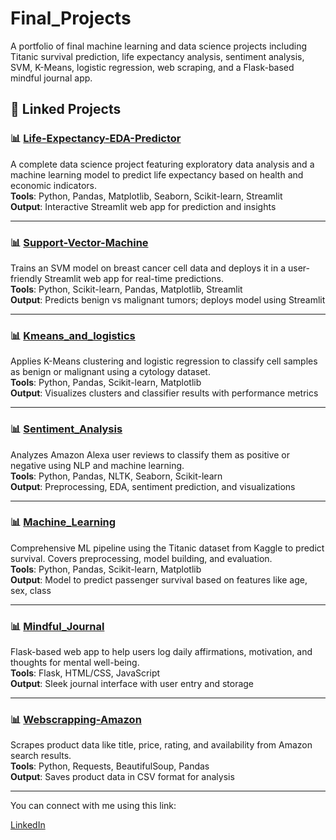 # Final_Projects
A portfolio of final machine learning and data science projects including Titanic survival prediction, life expectancy analysis, sentiment analysis, SVM, K-Means, logistic regression, web scraping, and a Flask-based mindful journal app.

## 📌 Linked Projects

### 📊 [Life-Expectancy-EDA-Predictor](https://github.com/Bilakshana/Life-expectancy-eda-predictor)
A complete data science project featuring exploratory data analysis and a machine learning model to predict life expectancy based on health and economic indicators.  
**Tools**: Python, Pandas, Matplotlib, Seaborn, Scikit-learn, Streamlit  
**Output**: Interactive Streamlit web app for prediction and insights  

---

### 📊 [Support-Vector-Machine](https://github.com/Bilakshana/Support-Vector-Machine)
Trains an SVM model on breast cancer cell data and deploys it in a user-friendly Streamlit web app for real-time predictions.  
**Tools**: Python, Scikit-learn, Pandas, Matplotlib, Streamlit  
**Output**: Predicts benign vs malignant tumors; deploys model using Streamlit  

---

### 📊 [Kmeans_and_logistics](https://github.com/Bilakshana/Kmeans_and_logistics)
Applies K-Means clustering and logistic regression to classify cell samples as benign or malignant using a cytology dataset.  
**Tools**: Python, Pandas, Scikit-learn, Matplotlib  
**Output**: Visualizes clusters and classifier results with performance metrics  

---

### 📊 [Sentiment_Analysis](https://github.com/Bilakshana/Sentiment_analysis)
Analyzes Amazon Alexa user reviews to classify them as positive or negative using NLP and machine learning.  
**Tools**: Python, Pandas, NLTK, Seaborn, Scikit-learn  
**Output**: Preprocessing, EDA, sentiment prediction, and visualizations  

---

### 📊 [Machine_Learning](https://github.com/Bilakshana/Machine_learning)
Comprehensive ML pipeline using the Titanic dataset from Kaggle to predict survival. Covers preprocessing, model building, and evaluation.  
**Tools**: Python, Pandas, Scikit-learn, Matplotlib  
**Output**: Model to predict passenger survival based on features like age, sex, class  

---

### 📊 [Mindful_Journal](https://github.com/Bilakshana/Mindful_Journal)
Flask-based web app to help users log daily affirmations, motivation, and thoughts for mental well-being.  
**Tools**: Flask, HTML/CSS, JavaScript  
**Output**: Sleek journal interface with user entry and storage  

---

### 📊 [Webscrapping-Amazon](https://github.com/Bilakshana/Webscrapping-Amazon)
Scrapes product data like title, price, rating, and availability from Amazon search results.  
**Tools**: Python, Requests, BeautifulSoup, Pandas  
**Output**: Saves product data in CSV format for analysis  

---

You can connect with me using this link:


[LinkedIn](www.linkedin.com/in/bilakshana-neupane)



